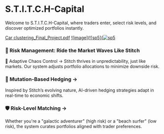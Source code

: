 # S.T.I.T.C.H-Capital
Welcome to S.T.I.T.C.H-Capital, where traders enter, select risk levels, and discover optimized portfolios instantly.  


[Car clustering_Final_Project.pdf](https://github.com/miguelzpresa/stats-H/blob/123cc411721517588fa660a8fcb90f079c350cac/cars%20clustering%20(1).pdf)
[![image](![sp5](![sp5](https://github.com/user-attachments/assets/4c51540d-dd3c-463f-b06a-47daaa55bfe4)
](https://github.com/miguelzpresa/stats-H/blob/123cc411721517588fa660a8fcb90f079c350cac/cars%20clustering%20(1).pdf)  




### 🌊 Risk Management: Ride the Market Waves Like Stitch  
🐾 Adaptive Chaos Control → Stitch thrives in unpredictability, just like markets. Our system  adjusts portfolio allocations to minimize downside risk.   
### 🧬 Mutation-Based Hedging →   
Inspired by Stitch’s evolving nature, AI-driven hedging strategies adapt in real-time to economic shifts.   
### 🛡️ Risk-Level Matching →  
Whether you're a "galactic adventurer" (high risk) or a "beach surfer" (low risk), the system curates portfolios aligned with trader preferences. 


